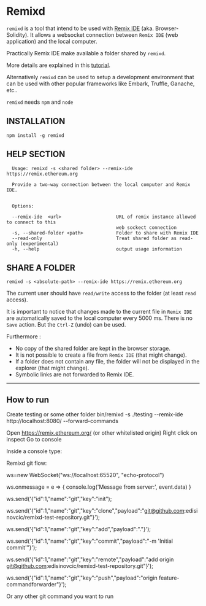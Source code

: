 # Remixd

`remixd` is a tool that intend to be used with [Remix IDE](http://github.com/ethereum/browser-solidity) (aka. Browser-Solidity). It allows a websocket connection between
`Remix IDE` (web application) and the local computer.

Practically Remix IDE make available a folder shared by `remixd`.

More details are explained in this [tutorial](http://remix.readthedocs.io/en/latest/tutorial_remixd_filesystem.html).

Alternatively `remixd` can be used to setup a development environment that can be used with other popular frameworks like Embark, Truffle, Ganache, etc..

`remixd` needs `npm` and `node`

## INSTALLATION

`npm install -g remixd`

## HELP SECTION

```
  Usage: remixd -s <shared folder> --remix-ide https://remix.ethereum.org

  Provide a two-way connection between the local computer and Remix IDE.
  

  Options:

  --remix-ide  <url>                    URL of remix instance allowed to connect to this 
                                        web sockect connection
  -s, --shared-folder <path>            Folder to share with Remix IDE
  --read-only                           Treat shared folder as read-only (experimental)
  -h, --help                            output usage information

```

## SHARE A FOLDER

`remixd -s <absolute-path> --remix-ide https://remix.ethereum.org`

The current user should have `read/write` access to the folder (at least `read` access).

It is important to notice that changes made to the current file in `Remix IDE` are automatically saved to the local computer every 5000 ms. There is no `Save` action. But the `Ctrl-Z` (undo) can be used.

Furthermore :
 - No copy of the shared folder are kept in the browser storage.
 - It is not possible to create a file from `Remix IDE` (that might change).
 - If a folder does not contain any file, the folder will not be displayed in the explorer (that might change).
 - Symbolic links are not forwarded to Remix IDE.
 

 ---------------------------------------------------------------------------------------------------------------------------------------
## How to run
Create testing or some other folder
bin/remixd -s ./testing --remix-ide http://localhost:8080/ --forward-commands

Open https://remix.ethereum.org/ (or other whitelisted origin) 
Right click on inspect 
Go to console

Inside a console type:

Remixd git flow:

ws=new WebSocket("ws://localhost:65520", "echo-protocol")

ws.onmessage = e => {
  console.log('Message from server:', event.data)
}

ws.send('{"id":1,"name":"git","key":"init");

ws.send('{"id":1,"name":"git","key":"clone","payload":"git@github.com:edisinovcic/remixd-test-repository.git"}');

ws.send('{"id":1,"name":"git","key":"add","payload":"."}');

ws.send('{"id":1,"name":"git","key":"commit","payload":"-m \'Initial commit\'"}');

ws.send('{"id":1,"name":"git","key":"remote","payload":"add origin git@github.com:edisinovcic/remixd-test-repository.git"}');

ws.send('{"id":1,"name":"git","key":"push","payload":"origin feature-commandforwarder"}'); 


Or any other git command you want to run

